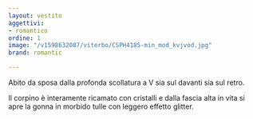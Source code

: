 ```yaml
---
layout: vestito
aggettivi:
- romantico
ordine: 1
image: "/v1598632087/viterbo/CSPH4185-min_mod_kvjvod.jpg"
brand: romantic

---
```

Abito da sposa dalla profonda scollatura a V sia sul davanti sia sul retro.

Il corpino è interamente ricamato con cristalli e dalla fascia alta in vita si apre la gonna in morbido tulle con leggero effetto glitter.
